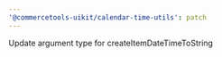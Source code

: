 ```yaml
---
'@commercetools-uikit/calendar-time-utils': patch
---
```


Update argument type for createItemDateTimeToString
